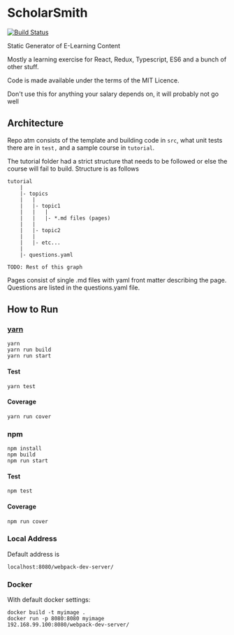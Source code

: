 # ScholarSmith

[![Build Status](https://travis-ci.org/DogPawHat/scholarsmith.svg?branch=master)](https://travis-ci.org/DogPawHat/scholarsmith)

Static Generator of E-Learning Content

Mostly a learning exercise for React, Redux, Typescript, ES6 and a bunch of other stuff.

Code is made available under the terms of the MIT Licence.

Don't use this for anything your salary depends on, it will probably not go well

## Architecture

Repo atm consists of the template and building code in `src`, what unit tests there are in `test,` and a sample course in `tutorial`.

The tutorial folder had a strict structure that needs to be followed or else the course will fail to build. Structure is as follows

```
tutorial
    |
    |- topics
    |   |
    |   |- topic1
    |   |   |
    |   |   |- *.md files (pages)
    |   |
    |   |- topic2
    |   |
    |   |- etc...
    |
    |- questions.yaml

TODO: Rest of this graph
```

Pages consist of single .md files with yaml front matter describing the page. Questions are listed in the questions.yaml file.

## How to Run

### [yarn](https://yarnpkg.com/)

```
yarn
yarn run build
yarn run start
```

#### Test

`yarn test`

#### Coverage

`yarn run cover`

### npm

```
npm install
npm build
npm run start
```

#### Test

`npm test`

#### Coverage

`npm run cover`

### Local Address

Default address is

`localhost:8080/webpack-dev-server/`

### Docker

With default docker settings:

```
docker build -t myimage .
docker run -p 8080:8080 myimage
192.168.99.100:8080/webpack-dev-server/
```